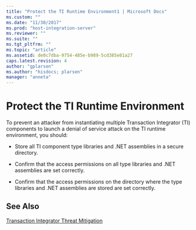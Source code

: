 ```yaml
---
title: "Protect the TI Runtime Environment1 | Microsoft Docs"
ms.custom: ""
ms.date: "11/30/2017"
ms.prod: "host-integration-server"
ms.reviewer: ""
ms.suite: ""
ms.tgt_pltfrm: ""
ms.topic: "article"
ms.assetid: de0c7dba-9754-485e-b989-5cd385e81a27
caps.latest.revision: 4
author: "gplarsen"
ms.author: "hisdocs; plarsen"
manager: "anneta"
---
```

# Protect the TI Runtime Environment
To prevent an attacker from instantiating multiple Transaction Integrator (TI) components to launch a denial of service attack on the TI runtime environment, you should:  
  
-   Store all TI component type libraries and .NET assemblies in a secure directory.  
  
-   Confirm that the access permissions on all type libraries and .NET assemblies are set correctly.  
  
-   Confirm that the access permissions on the directory where the type libraries and .NET assemblies are stored are set correctly.  
  
## See Also  
 [Transaction Integrator Threat Mitigation](../core/transaction-integrator-threat-mitigation2.md)